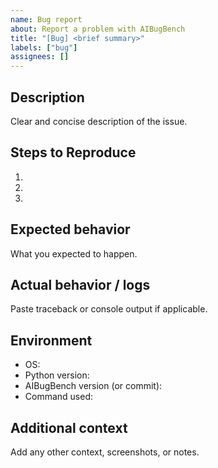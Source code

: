```yaml
---
name: Bug report
about: Report a problem with AIBugBench
title: "[Bug] <brief summary>"
labels: ["bug"]
assignees: []
---
```


## Description

Clear and concise description of the issue.

## Steps to Reproduce

1.
2.
3.

## Expected behavior

What you expected to happen.

## Actual behavior / logs

Paste traceback or console output if applicable.

## Environment

- OS:
- Python version:
- AIBugBench version (or commit):
- Command used:

## Additional context

Add any other context, screenshots, or notes.
